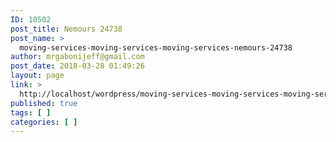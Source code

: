 ```yaml
---
ID: 10502
post_title: Nemours 24738
post_name: >
  moving-services-moving-services-moving-services-nemours-24738
author: mrgabonijeff@gmail.com
post_date: 2018-03-28 01:49:26
layout: page
link: >
  http://localhost/wordpress/moving-services-moving-services-moving-services-nemours-24738/
published: true
tags: [ ]
categories: [ ]
---
```

